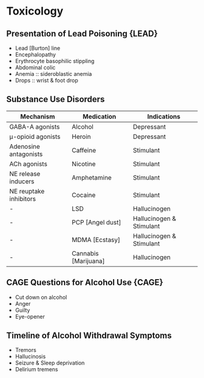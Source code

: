# Toxicology

## Presentation of Lead Poisoning {LEAD}

- Lead [Burton] line
- Encephalopathy
- Erythrocyte basophilic stippling
- Abdominal colic
- Anemia :: sideroblastic anemia
- Drops :: wrist & foot drop

## Substance Use Disorders

|Mechanism|Medication|Indications|
|-|-|-|
|GABA-A agonists|Alcohol|Depressant|
|μ-opioid agonists|Heroin|Depressant|
|Adenosine antagonists|Caffeine|Stimulant|
|ACh agonists|Nicotine|Stimulant|
|NE release inducers|Amphetamine|Stimulant|
|NE reuptake inhibitors|Cocaine|Stimulant|
|-|LSD|Hallucinogen|
|-|PCP [Angel dust]|Hallucinogen & Stimulant|
|-|MDMA [Ecstasy]|Hallucinogen & Stimulant|
|-|Cannabis [Marijuana]|Hallucinogen|

## CAGE Questions for Alcohol Use {CAGE}

- Cut down on alcohol
- Anger
- Guilty
- Eye-opener

## Timeline of Alcohol Withdrawal Symptoms

- Tremors
- Hallucinosis
- Seizure & Sleep deprivation
- Delirium tremens
